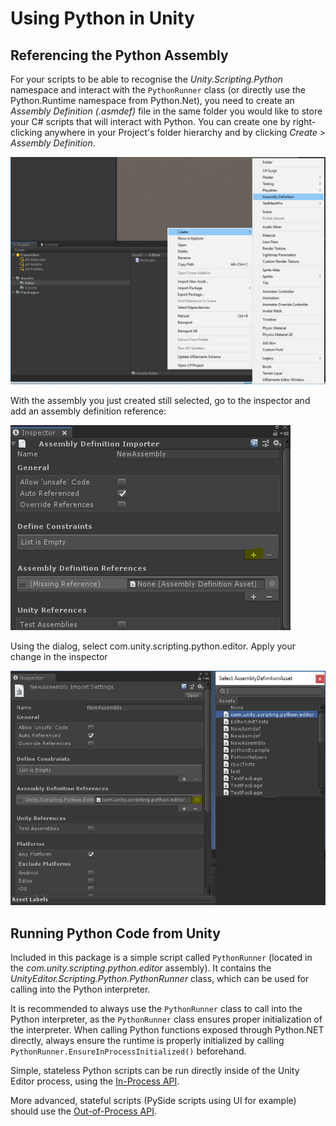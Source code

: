 # Using Python in Unity

## Referencing the Python Assembly

For your scripts to be able to recognise the _Unity.Scripting.Python_ namespace 
and interact with the `PythonRunner` class (or directly use the Python.Runtime 
namespace from Python.Net), you need to create an _Assembly Definition (.asmdef)_ 
file in the same folder you would like to store your C# scripts that 
will interact with Python. You can create one by right-clicking anywhere in your 
Project's folder hierarchy and by clicking _Create_ > _Assembly Definition_.

![Creating An Assembly Definition](images/creatingasmdef.png)

With the assembly you just created still selected, go to the inspector and add an assembly definition reference:

![Adding an Assembly Definition Reference](images/addingasmdefref.png)

Using the dialog, select com.unity.scripting.python.editor. Apply your change in the inspector

![Adding the Python Assembly Reference](images/addingpythonassembly.png)

## Running Python Code from Unity
Included in this package is a simple script called `PythonRunner` (located in 
the _com.unity.scripting.python.editor_ assembly). It contains the 
_UnityEditor.Scripting.Python.PythonRunner_ class, which can be used for 
calling into the Python interpreter.

It is recommended to always use the `PythonRunner` class to call into the Python 
interpreter, as the `PythonRunner` class ensures proper initialization of the 
interpreter. When calling Python functions exposed through Python.NET directly, 
always ensure the runtime is properly initialized by calling 
`PythonRunner.EnsureInProcessInitialized()` beforehand.

Simple, stateless Python scripts can be run directly inside of the Unity Editor
process, using the [In-Process API](inProcessAPI.html).

More advanced, stateful scripts (PySide scripts using UI for example) should use
the [Out-of-Process API](outOfProcessAPI.html).

